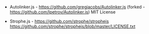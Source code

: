 - Autolinker.js - https://github.com/gregjacobs/Autolinker.js (forked - https://github.com/lpetrov/Autolinker.js)
MIT License

- Strophe.js - https://github.com/strophe/strophejs
https://github.com/strophe/strophejs/blob/master/LICENSE.txt
